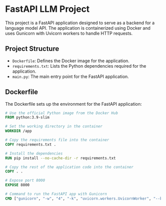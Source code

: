 # FastAPI LLM Project

This project is a FastAPI application designed to serve as a backend for a language model API. The application is containerized using Docker and uses Gunicorn with Uvicorn workers to handle HTTP requests.

## Project Structure

- `Dockerfile`: Defines the Docker image for the application.
- `requirements.txt`: Lists the Python dependencies required for the application.
- `main.py`: The main entry point for the FastAPI application.

## Dockerfile

The Dockerfile sets up the environment for the FastAPI application:

```dockerfile
# Use the official Python image from the Docker Hub
FROM python:3.9-slim

# Set the working directory in the container
WORKDIR /app

# Copy the requirements file into the container
COPY requirements.txt .

# Install the dependencies
RUN pip install --no-cache-dir -r requirements.txt

# Copy the rest of the application code into the container
COPY . .

# Expose port 8000
EXPOSE 8000

# Command to run the FastAPI app with Gunicorn
CMD ["gunicorn", "-w", "4", "-k", "uvicorn.workers.UvicornWorker", "--bind", "0.0.0.0:8000", "main:app"]